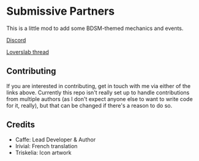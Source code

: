 ﻿# Submissive Partners

This is a little mod to add some BDSM-themed mechanics and events.

[Discord](https://discord.gg/FvqTR7u)

[Loverslab thread](https://www.loverslab.com/topic/151976-mod-ck3-submissive-partners/)

## Contributing

If you are interested in contributing, get in touch with me via either of the links above. Currently this repo isn't really set up to handle contributions from multiple authors (as I don't expect anyone else to want to write code for it, really), but that can be changed if there's a reason to do so.

## Credits

- Caffe: Lead Developer & Author
- Irivial: French translation
- Triskelia: Icon artwork